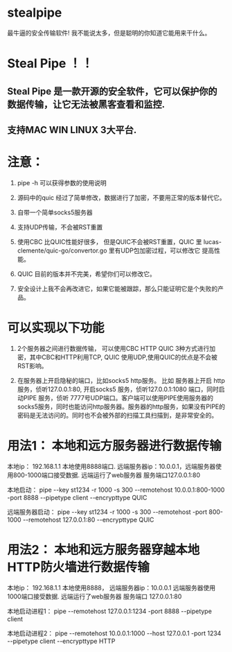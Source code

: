 # stealpipe
最牛逼的安全传输软件! 我不能说太多，但是聪明的你知道它能用来干什么。

# Steal Pipe ！！
##	Steal Pipe 是一款开源的安全软件，它可以保护你的数据传输，让它无法被黑客查看和监控.
##	支持MAC WIN LINUX 3大平台.

# 注意：

1. pipe -h 可以获得参数的使用说明

2. 源码中的quic 经过了简单修改，数据进行了加密，不要用正常的版本替代它。

3. 自带一个简单socks5服务器

4. 支持UDP传输，不会被RST重置

5. 使用CBC 比QUIC性能好很多， 但是QUIC不会被RST重置，QUIC 里 lucas-clemente/quic-go/convertor.go 里有UDP包加密过程，可以修改它 提高性能。

6. QUIC 目前的版本并不完美，希望你们可以修改它。

7. 安全设计上我不会再改进它，如果它能被跟踪，那么只能证明它是个失败的产品。


# 可以实现以下功能

 1. 2个服务器之间进行数据传输， 可以使用CBC HTTP QUIC 3种方式进行加密，其中CBC和HTTP利用TCP, QUIC 使用UDP,使用QUIC的优点是不会被RST影响。
 
 2. 在服务器上开启隐秘的端口，比如socks5 http服务。 比如 服务器上开启 http 服务，侦听127.0.0.1:80, 开启socks5 服务，侦听127.0.0.1:1080 端口，同时启动PIPE 服务，侦听 7777号UDP端口。客户端可以使用PIPE使用服务器的socks5服务，同时也能访问http服务器。服务器的http服务，如果没有PIPE的密码是无法访问的。同时也不会被外部的扫描工具扫描到，是非常安全的。
  
 
# 用法1： 本地和远方服务器进行数据传输
  本地ip： 192.168.1.1 本地使用8888端口. 远端服务器ip：10.0.0.1，远端服务器使用800-1000端口接受数据. 远端运行了web服务器 服务端口127.0.0.1:80 
  
  本地启动： pipe --key st1234 -r 1000 -s 300 --remotehost  10.0.0.1:800-1000  -port 8888 --pipetype client --encrypttype QUIC
  
  远端服务器启动： pipe --key st1234 -r 1000 -s 300 --remotehost  -port 800-1000 --remotehost 127.0.0.1:80 --encrypttype QUIC

# 用法2： 本地和远方服务器穿越本地HTTP防火墙进行数据传输
  本地ip： 192.168.1.1 本地使用8888， 远端服务器ip：10.0.0.1 远端服务器使用1000端口接受数据. 远端运行了web服务器 服务端口 127.0.0.1:80 
  
  本地启动进程1： pipe --remotehost  127.0.0.1:1234  -port 8888 --pipetype client
  
  本地启动进程2： pipe --remotehost  10.0.0.1:1000 --host 127.0.0.1 -port 1234 --pipetype client --encrypttype HTTP 
